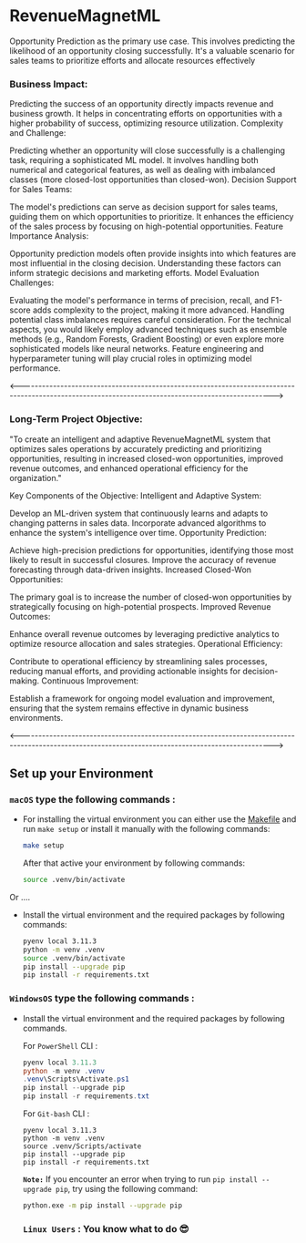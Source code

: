 # RevenueMagnetML

Opportunity Prediction as the primary use case. This involves predicting the likelihood of an opportunity closing successfully. It's a valuable scenario for sales teams to prioritize efforts and allocate resources effectively

### Business Impact:

Predicting the success of an opportunity directly impacts revenue and business growth.
It helps in concentrating efforts on opportunities with a higher probability of success, optimizing resource utilization.
Complexity and Challenge:

Predicting whether an opportunity will close successfully is a challenging task, requiring a sophisticated ML model.
It involves handling both numerical and categorical features, as well as dealing with imbalanced classes (more closed-lost opportunities than closed-won).
Decision Support for Sales Teams:

The model's predictions can serve as decision support for sales teams, guiding them on which opportunities to prioritize.
It enhances the efficiency of the sales process by focusing on high-potential opportunities.
Feature Importance Analysis:

Opportunity prediction models often provide insights into which features are most influential in the closing decision.
Understanding these factors can inform strategic decisions and marketing efforts.
Model Evaluation Challenges:

Evaluating the model's performance in terms of precision, recall, and F1-score adds complexity to the project, making it more advanced.
Handling potential class imbalances requires careful consideration.
For the technical aspects, you would likely employ advanced techniques such as ensemble methods (e.g., Random Forests, Gradient Boosting) or even explore more sophisticated models like neural networks. Feature engineering and hyperparameter tuning will play crucial roles in optimizing model performance.

<--------------------------------------------------------------------------------------------------------------------------------------------------->

### **Long-Term Project Objective:**

"To create an intelligent and adaptive RevenueMagnetML system that optimizes sales operations by accurately predicting and prioritizing opportunities, resulting in increased closed-won opportunities, improved revenue outcomes, and enhanced operational efficiency for the organization."

Key Components of the Objective:
Intelligent and Adaptive System:

Develop an ML-driven system that continuously learns and adapts to changing patterns in sales data.
Incorporate advanced algorithms to enhance the system's intelligence over time.
Opportunity Prediction:

Achieve high-precision predictions for opportunities, identifying those most likely to result in successful closures.
Improve the accuracy of revenue forecasting through data-driven insights.
Increased Closed-Won Opportunities:

The primary goal is to increase the number of closed-won opportunities by strategically focusing on high-potential prospects.
Improved Revenue Outcomes:

Enhance overall revenue outcomes by leveraging predictive analytics to optimize resource allocation and sales strategies.
Operational Efficiency:

Contribute to operational efficiency by streamlining sales processes, reducing manual efforts, and providing actionable insights for decision-making.
Continuous Improvement:

Establish a framework for ongoing model evaluation and improvement, ensuring that the system remains effective in dynamic business environments.

<--------------------------------------------------------------------------------------------------------------------------------------------------->

## Set up your Environment


### **`macOS`** type the following commands : 

- For installing the virtual environment you can either use the [Makefile](Makefile) and run `make setup` or install it manually with the following commands:

     ```BASH
    make setup
    ```
    After that active your environment by following commands:
    ```BASH
    source .venv/bin/activate
    ```
Or ....
- Install the virtual environment and the required packages by following commands:

    ```BASH
    pyenv local 3.11.3
    python -m venv .venv
    source .venv/bin/activate
    pip install --upgrade pip
    pip install -r requirements.txt
    ```
    
### **`WindowsOS`** type the following commands :

- Install the virtual environment and the required packages by following commands.

   For `PowerShell` CLI :

    ```PowerShell
    pyenv local 3.11.3
    python -m venv .venv
    .venv\Scripts\Activate.ps1
    pip install --upgrade pip
    pip install -r requirements.txt
    ```

    For `Git-bash` CLI :
    ```
    pyenv local 3.11.3
    python -m venv .venv
    source .venv/Scripts/activate
    pip install --upgrade pip
    pip install -r requirements.txt
    ```

    **`Note:`**
    If you encounter an error when trying to run `pip install --upgrade pip`, try using the following command:
    ```Bash
    python.exe -m pip install --upgrade pip
    ```

    ### **`Linux Users`**  : You know what to do :sunglasses:
